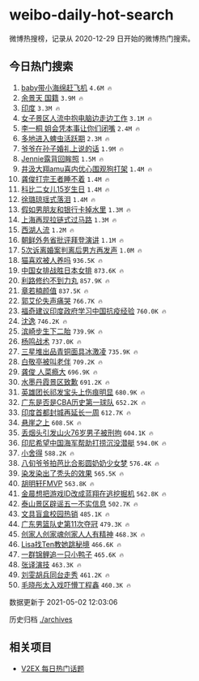 # weibo-daily-hot-search

微博热搜榜，记录从 2020-12-29 日开始的微博热门搜索。

## 今日热门搜索

<!-- BEGIN -->

1. [baby带小海绵赶飞机](https://s.weibo.com/weibo?q=%23baby%E5%B8%A6%E5%B0%8F%E6%B5%B7%E7%BB%B5%E8%B5%B6%E9%A3%9E%E6%9C%BA%23&Refer=top) `4.6M 🔥`
1. [余景天 国籍](https://s.weibo.com/weibo?q=%E4%BD%99%E6%99%AF%E5%A4%A9%20%E5%9B%BD%E7%B1%8D&Refer=top) `3.9M 🔥`
1. [印度](https://s.weibo.com/weibo?q=%E5%8D%B0%E5%BA%A6&Refer=top) `3.3M 🔥`
1. [女子景区人流中抱电脑边走边工作](https://s.weibo.com/weibo?q=%23%E5%A5%B3%E5%AD%90%E6%99%AF%E5%8C%BA%E4%BA%BA%E6%B5%81%E4%B8%AD%E6%8A%B1%E7%94%B5%E8%84%91%E8%BE%B9%E8%B5%B0%E8%BE%B9%E5%B7%A5%E4%BD%9C%23&Refer=top) `3.1M 🔥`
1. [李一桐 姐会凭本事让你们闭嘴](https://s.weibo.com/weibo?q=%E6%9D%8E%E4%B8%80%E6%A1%90%20%E5%A7%90%E4%BC%9A%E5%87%AD%E6%9C%AC%E4%BA%8B%E8%AE%A9%E4%BD%A0%E4%BB%AC%E9%97%AD%E5%98%B4&Refer=top) `2.4M 🔥`
1. [多地进入蜱虫活跃期](https://s.weibo.com/weibo?q=%23%E5%A4%9A%E5%9C%B0%E8%BF%9B%E5%85%A5%E8%9C%B1%E8%99%AB%E6%B4%BB%E8%B7%83%E6%9C%9F%23&Refer=top) `2.3M 🔥`
1. [爷爷在孙子婚礼上说的话](https://s.weibo.com/weibo?q=%E7%88%B7%E7%88%B7%E5%9C%A8%E5%AD%99%E5%AD%90%E5%A9%9A%E7%A4%BC%E4%B8%8A%E8%AF%B4%E7%9A%84%E8%AF%9D&Refer=top) `1.9M 🔥`
1. [Jennie露背回眸照](https://s.weibo.com/weibo?q=Jennie%E9%9C%B2%E8%83%8C%E5%9B%9E%E7%9C%B8%E7%85%A7&Refer=top) `1.5M 🔥`
1. [井汲大翔amu喜内优心围观狗打架](https://s.weibo.com/weibo?q=%23%E4%BA%95%E6%B1%B2%E5%A4%A7%E7%BF%94amu%E5%96%9C%E5%86%85%E4%BC%98%E5%BF%83%E5%9B%B4%E8%A7%82%E7%8B%97%E6%89%93%E6%9E%B6%23&Refer=top) `1.4M 🔥`
1. [龚俊打完王者睡不着](https://s.weibo.com/weibo?q=%23%E9%BE%9A%E4%BF%8A%E6%89%93%E5%AE%8C%E7%8E%8B%E8%80%85%E7%9D%A1%E4%B8%8D%E7%9D%80%23&Refer=top) `1.4M 🔥`
1. [科比二女儿15岁生日](https://s.weibo.com/weibo?q=%E7%A7%91%E6%AF%94%E4%BA%8C%E5%A5%B3%E5%84%BF15%E5%B2%81%E7%94%9F%E6%97%A5&Refer=top) `1.4M 🔥`
1. [徐璐琼瑶式落泪](https://s.weibo.com/weibo?q=%23%E5%BE%90%E7%92%90%E7%90%BC%E7%91%B6%E5%BC%8F%E8%90%BD%E6%B3%AA%23&Refer=top) `1.4M 🔥`
1. [假如男朋友和银行卡掉水里](https://s.weibo.com/weibo?q=%23%E5%81%87%E5%A6%82%E7%94%B7%E6%9C%8B%E5%8F%8B%E5%92%8C%E9%93%B6%E8%A1%8C%E5%8D%A1%E6%8E%89%E6%B0%B4%E9%87%8C%23&Refer=top) `1.3M 🔥`
1. [上海再现拉链式过马路](https://s.weibo.com/weibo?q=%E4%B8%8A%E6%B5%B7%E5%86%8D%E7%8E%B0%E6%8B%89%E9%93%BE%E5%BC%8F%E8%BF%87%E9%A9%AC%E8%B7%AF&Refer=top) `1.3M 🔥`
1. [西湖人流](https://s.weibo.com/weibo?q=%E8%A5%BF%E6%B9%96%E4%BA%BA%E6%B5%81&Refer=top) `1.2M 🔥`
1. [朝鲜外务省批评拜登演讲](https://s.weibo.com/weibo?q=%23%E6%9C%9D%E9%B2%9C%E5%A4%96%E5%8A%A1%E7%9C%81%E6%89%B9%E8%AF%84%E6%8B%9C%E7%99%BB%E6%BC%94%E8%AE%B2%23&Refer=top) `1.1M 🔥`
1. [5次诉离婚案判离后男方再发声](https://s.weibo.com/weibo?q=%235%E6%AC%A1%E8%AF%89%E7%A6%BB%E5%A9%9A%E6%A1%88%E5%88%A4%E7%A6%BB%E5%90%8E%E7%94%B7%E6%96%B9%E5%86%8D%E5%8F%91%E5%A3%B0%23&Refer=top) `1.0M 🔥`
1. [猫喜欢被人养吗](https://s.weibo.com/weibo?q=%23%E7%8C%AB%E5%96%9C%E6%AC%A2%E8%A2%AB%E4%BA%BA%E5%85%BB%E5%90%97%23&Refer=top) `936.5K 🔥`
1. [中国女排战胜日本女排](https://s.weibo.com/weibo?q=%23%E4%B8%AD%E5%9B%BD%E5%A5%B3%E6%8E%92%E6%88%98%E8%83%9C%E6%97%A5%E6%9C%AC%E5%A5%B3%E6%8E%92%23&Refer=top) `873.6K 🔥`
1. [利路修约不到力丸](https://s.weibo.com/weibo?q=%23%E5%88%A9%E8%B7%AF%E4%BF%AE%E7%BA%A6%E4%B8%8D%E5%88%B0%E5%8A%9B%E4%B8%B8%23&Refer=top) `857.9K 🔥`
1. [章若楠颜值](https://s.weibo.com/weibo?q=%23%E7%AB%A0%E8%8B%A5%E6%A5%A0%E9%A2%9C%E5%80%BC%23&Refer=top) `837.5K 🔥`
1. [郭艾伦失声痛哭](https://s.weibo.com/weibo?q=%23%E9%83%AD%E8%89%BE%E4%BC%A6%E5%A4%B1%E5%A3%B0%E7%97%9B%E5%93%AD%23&Refer=top) `766.7K 🔥`
1. [福奇建议印度政府学习中国抗疫经验](https://s.weibo.com/weibo?q=%23%E7%A6%8F%E5%A5%87%E5%BB%BA%E8%AE%AE%E5%8D%B0%E5%BA%A6%E6%94%BF%E5%BA%9C%E5%AD%A6%E4%B9%A0%E4%B8%AD%E5%9B%BD%E6%8A%97%E7%96%AB%E7%BB%8F%E9%AA%8C%23&Refer=top) `760.0K 🔥`
1. [沈逸](https://s.weibo.com/weibo?q=%E6%B2%88%E9%80%B8&Refer=top) `746.2K 🔥`
1. [滨崎步生下二胎](https://s.weibo.com/weibo?q=%E6%BB%A8%E5%B4%8E%E6%AD%A5%E7%94%9F%E4%B8%8B%E4%BA%8C%E8%83%8E&Refer=top) `739.9K 🔥`
1. [杨鸣战术](https://s.weibo.com/weibo?q=%E6%9D%A8%E9%B8%A3%E6%88%98%E6%9C%AF&Refer=top) `737.0K 🔥`
1. [三星堆出品青铜面具冰激凌](https://s.weibo.com/weibo?q=%23%E4%B8%89%E6%98%9F%E5%A0%86%E5%87%BA%E5%93%81%E9%9D%92%E9%93%9C%E9%9D%A2%E5%85%B7%E5%86%B0%E6%BF%80%E5%87%8C%23&Refer=top) `735.9K 🔥`
1. [白敬亭被叫老伴](https://s.weibo.com/weibo?q=%23%E7%99%BD%E6%95%AC%E4%BA%AD%E8%A2%AB%E5%8F%AB%E8%80%81%E4%BC%B4%23&Refer=top) `709.2K 🔥`
1. [龚俊 人菜瘾大](https://s.weibo.com/weibo?q=%E9%BE%9A%E4%BF%8A%20%E4%BA%BA%E8%8F%9C%E7%98%BE%E5%A4%A7&Refer=top) `696.9K 🔥`
1. [水墨丹霞景区致歉](https://s.weibo.com/weibo?q=%E6%B0%B4%E5%A2%A8%E4%B8%B9%E9%9C%9E%E6%99%AF%E5%8C%BA%E8%87%B4%E6%AD%89&Refer=top) `691.2K 🔥`
1. [英雄团长祁发宝头上伤痕明显](https://s.weibo.com/weibo?q=%23%E8%8B%B1%E9%9B%84%E5%9B%A2%E9%95%BF%E7%A5%81%E5%8F%91%E5%AE%9D%E5%A4%B4%E4%B8%8A%E4%BC%A4%E7%97%95%E6%98%8E%E6%98%BE%23&Refer=top) `680.9K 🔥`
1. [广东是否是CBA历史第一球队](https://s.weibo.com/weibo?q=%23%E5%B9%BF%E4%B8%9C%E6%98%AF%E5%90%A6%E6%98%AFCBA%E5%8E%86%E5%8F%B2%E7%AC%AC%E4%B8%80%E7%90%83%E9%98%9F%23&Refer=top) `652.2K 🔥`
1. [印度首都封城再延长一周](https://s.weibo.com/weibo?q=%23%E5%8D%B0%E5%BA%A6%E9%A6%96%E9%83%BD%E5%B0%81%E5%9F%8E%E5%86%8D%E5%BB%B6%E9%95%BF%E4%B8%80%E5%91%A8%23&Refer=top) `612.7K 🔥`
1. [悬崖之上](https://s.weibo.com/weibo?q=%E6%82%AC%E5%B4%96%E4%B9%8B%E4%B8%8A&Refer=top) `608.5K 🔥`
1. [丢烟头引发山火76岁男子被刑拘](https://s.weibo.com/weibo?q=%E4%B8%A2%E7%83%9F%E5%A4%B4%E5%BC%95%E5%8F%91%E5%B1%B1%E7%81%AB76%E5%B2%81%E7%94%B7%E5%AD%90%E8%A2%AB%E5%88%91%E6%8B%98&Refer=top) `604.1K 🔥`
1. [印尼希望中国海军帮助打捞沉没潜艇](https://s.weibo.com/weibo?q=%E5%8D%B0%E5%B0%BC%E5%B8%8C%E6%9C%9B%E4%B8%AD%E5%9B%BD%E6%B5%B7%E5%86%9B%E5%B8%AE%E5%8A%A9%E6%89%93%E6%8D%9E%E6%B2%89%E6%B2%A1%E6%BD%9C%E8%89%87&Refer=top) `594.0K 🔥`
1. [小舍得](https://s.weibo.com/weibo?q=%E5%B0%8F%E8%88%8D%E5%BE%97&Refer=top) `588.2K 🔥`
1. [八旬爷爷拍芭比合影圆奶奶少女梦](https://s.weibo.com/weibo?q=%E5%85%AB%E6%97%AC%E7%88%B7%E7%88%B7%E6%8B%8D%E8%8A%AD%E6%AF%94%E5%90%88%E5%BD%B1%E5%9C%86%E5%A5%B6%E5%A5%B6%E5%B0%91%E5%A5%B3%E6%A2%A6&Refer=top) `576.4K 🔥`
1. [染发染出了秃头的效果](https://s.weibo.com/weibo?q=%23%E6%9F%93%E5%8F%91%E6%9F%93%E5%87%BA%E4%BA%86%E7%A7%83%E5%A4%B4%E7%9A%84%E6%95%88%E6%9E%9C%23&Refer=top) `565.5K 🔥`
1. [胡明轩FMVP](https://s.weibo.com/weibo?q=%E8%83%A1%E6%98%8E%E8%BD%A9FMVP&Refer=top) `563.8K 🔥`
1. [金晨想把游戏ID改成蓝翔在逃挖掘机](https://s.weibo.com/weibo?q=%23%E9%87%91%E6%99%A8%E6%83%B3%E6%8A%8A%E6%B8%B8%E6%88%8FID%E6%94%B9%E6%88%90%E8%93%9D%E7%BF%94%E5%9C%A8%E9%80%83%E6%8C%96%E6%8E%98%E6%9C%BA%23&Refer=top) `562.8K 🔥`
1. [泰山景区辟谣五一不实信息](https://s.weibo.com/weibo?q=%E6%B3%B0%E5%B1%B1%E6%99%AF%E5%8C%BA%E8%BE%9F%E8%B0%A3%E4%BA%94%E4%B8%80%E4%B8%8D%E5%AE%9E%E4%BF%A1%E6%81%AF&Refer=top) `502.7K 🔥`
1. [文具盲盒校园热销](https://s.weibo.com/weibo?q=%23%E6%96%87%E5%85%B7%E7%9B%B2%E7%9B%92%E6%A0%A1%E5%9B%AD%E7%83%AD%E9%94%80%23&Refer=top) `485.1K 🔥`
1. [广东男篮队史第11次夺冠](https://s.weibo.com/weibo?q=%23%E5%B9%BF%E4%B8%9C%E7%94%B7%E7%AF%AE%E9%98%9F%E5%8F%B2%E7%AC%AC11%E6%AC%A1%E5%A4%BA%E5%86%A0%23&Refer=top) `479.3K 🔥`
1. [创家人创家魂创家人人有精神](https://s.weibo.com/weibo?q=%23%E5%88%9B%E5%AE%B6%E4%BA%BA%E5%88%9B%E5%AE%B6%E9%AD%82%E5%88%9B%E5%AE%B6%E4%BA%BA%E4%BA%BA%E6%9C%89%E7%B2%BE%E7%A5%9E%23&Refer=top) `468.3K 🔥`
1. [Lisa找Ten教她跳秘境](https://s.weibo.com/weibo?q=%23Lisa%E6%89%BETen%E6%95%99%E5%A5%B9%E8%B7%B3%E7%A7%98%E5%A2%83%23&Refer=top) `466.6K 🔥`
1. [一群锦鲤追一只小鸭子](https://s.weibo.com/weibo?q=%E4%B8%80%E7%BE%A4%E9%94%A6%E9%B2%A4%E8%BF%BD%E4%B8%80%E5%8F%AA%E5%B0%8F%E9%B8%AD%E5%AD%90&Refer=top) `465.6K 🔥`
1. [张译演技](https://s.weibo.com/weibo?q=%E5%BC%A0%E8%AF%91%E6%BC%94%E6%8A%80&Refer=top) `463.3K 🔥`
1. [刘雯胡兵同台走秀](https://s.weibo.com/weibo?q=%E5%88%98%E9%9B%AF%E8%83%A1%E5%85%B5%E5%90%8C%E5%8F%B0%E8%B5%B0%E7%A7%80&Refer=top) `461.2K 🔥`
1. [毛晓彤太入戏吓懵丁程鑫](https://s.weibo.com/weibo?q=%23%E6%AF%9B%E6%99%93%E5%BD%A4%E5%A4%AA%E5%85%A5%E6%88%8F%E5%90%93%E6%87%B5%E4%B8%81%E7%A8%8B%E9%91%AB%23&Refer=top) `460.3K 🔥`

数据更新于 2021-05-02 12:03:06

<!-- END -->

历史归档 [./archives](./archives)

## 相关项目

- [V2EX 每日热门话题](https://github.com/boojack/v2ex-daily-hot-topic)
